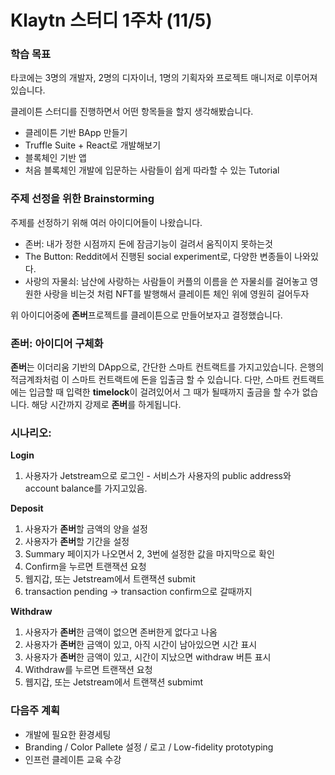 # Klaytn  스터디 1주차 (11/5)

### 학습 목표

타코에는 3명의 개발자, 2명의 디자이너, 1명의 기획자와 프로젝트 매니저로 이루어져있습니다.

클레이튼 스터디를 진행하면서 어떤 항목들을 할지 생각해봤습니다.
- 클레이튼 기반 BApp 만들기
- Truffle Suite + React로 개발해보기
- 블록체인 기반 앱 
- 처음 블록체인 개발에 입문하는 사람들이 쉽게 따라할 수 있는 Tutorial 


### 주제 선정을 위한 Brainstorming

주제를 선정하기 위해 여러 아이디어들이 나왔습니다.
- 존버: 내가 정한 시점까지 돈에 잠금기능이 걸려서 움직이지 못하는것
- The Button: Reddit에서 진행된 social experiment로, 다양한 변종들이 나와있다.
- 사랑의 자물쇠: 남산에 사랑하는 사람들이 커플의 이름을 쓴 자물쇠를 걸어놓고 영원한 사랑을 비는것 처럼 NFT를 발행해서 클레이튼 체인 위에 영원히 걸어두자

위 아이디어중에 **존버**프로젝트를 클레이튼으로 만들어보자고 결정했습니다.


### 존버: 아이디어 구체화

**존버**는 이더리움 기반의 DApp으로, 간단한 스마트 컨트랙트를 가지고있습니다.
은행의 적금계좌처럼 이 스마트 컨트랙트에 돈을 입출금 할 수 있습니다.
다만, 스마트 컨트랙트에는 입금할 때 입력한 **timelock**이 걸려있어서 그 때가 될때까지 출금을 할 수가 없습니다.
해당 시간까지 강제로 **존버**를 하게됩니다.


### 시나리오: 
**Login**
1. 사용자가 Jetstream으로 로그인 - 서비스가 사용자의 public address와 account balance를 가지고있음.

**Deposit**
1. 사용자가 **존버**할 금액의 양을 설정
2. 사용자가 **존버**할 기간을 설정
3. Summary 페이지가 나오면서 2, 3번에 설정한 값을 마지막으로 확인
4. Confirm을 누르면 트랜잭션 요청
5. 웹지갑, 또는 Jetstream에서 트랜잭션 submit
6. transaction pending -> transaction confirm으로 갈때까지 

**Withdraw**
1. 사용자가 **존버**한 금액이 없으면 존버한게 없다고 나옴
2. 사용자가 **존버**한 금액이 있고, 아직 시간이 남아있으면 시간 표시
3. 사용자가 **존버**한 금액이 있고, 시간이 지났으면 withdraw 버튼 표시
4. Withdraw를 누르면 트랜잭션 요청
5. 웹지갑, 또는 Jetstream에서 트랜잭션 submimt


### 다음주 계획
- 개발에 필요한 환경세팅
- Branding / Color Pallete 설정 / 로고 / Low-fidelity prototyping
- 인프런 클레이튼 교육 수강
